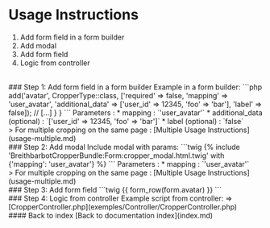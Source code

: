 # Usage Instructions
1. Add form field in a form builder
2. Add modal
3. Add form field
4. Logic from controller
<br>
### Step 1: Add form field in a form builder
Example in a form builder:
```php
<?php
// [...]
use Breithbarbot\CropperBundle\Form\Type\CropperType;
class UserType extends AbstractType
{
    public function buildForm(FormBuilderInterface $builder, array $options)
    {
        // [...]
        $builder->add('avatar', CropperType::class, ['required' => false, 'mapping' => 'user_avatar', 'additional_data' => ['user_id' => 12345, 'foo' => 'bar'], 'label' => false]);
        // [...]
    }
}
```
Parameters :
* mapping : `'user_avatar'`
* additional_data (optional) : `['user_id' => 12345, 'foo' => 'bar']`
* label (optional) : `false`
<br>
> For multiple cropping on the same page : [Multiple Usage Instructions](usage-multiple.md)
<br>
### Step 2: Add modal
Include modal with params:
```twig
{% include 'BreithbarbotCropperBundle:Form:cropper_modal.html.twig' with {'mapping': 'user_avatar'} %}
```
Parameters :
* mapping : `'user_avatar'`
<br>
> For multiple cropping on the same page : [Multiple Usage Instructions](usage-multiple.md)
<br>
### Step 3: Add form field
```twig
{{ form_row(form.avatar) }}
```
<br>
### Step 4: Logic from controller
Example script from controller:
=> [CropperController.php](exemples/Controller/CropperController.php)
<br>
#### Back to index
[Back to documentation index](index.md)
